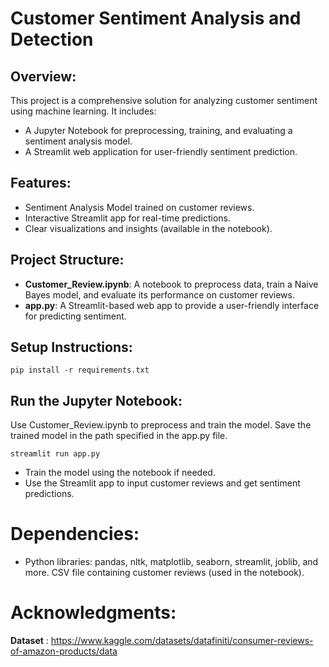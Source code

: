 # Customer Sentiment Analysis and Detection

## Overview: 
This project is a comprehensive solution for analyzing customer sentiment using machine learning. It includes:

- A Jupyter Notebook for preprocessing, training, and evaluating a sentiment analysis model.
- A Streamlit web application for user-friendly sentiment prediction.
## Features:

- Sentiment Analysis Model trained on customer reviews.
- Interactive Streamlit app for real-time predictions.
- Clear visualizations and insights (available in the notebook).
## Project Structure:

- __Customer_Review.ipynb__: A notebook to preprocess data, train a Naive Bayes model, and evaluate its performance on customer reviews.
- __app.py__: A Streamlit-based web app to provide a user-friendly interface for predicting sentiment.
## Setup Instructions:

```
pip install -r requirements.txt
```

## Run the Jupyter Notebook: 
Use Customer_Review.ipynb to preprocess and train the model. Save the trained model in the path specified in the app.py file.

```
streamlit run app.py
```

- Train the model using the notebook if needed.
- Use the Streamlit app to input customer reviews and get sentiment predictions.
# Dependencies:

- Python libraries: pandas, nltk, matplotlib, seaborn, streamlit, joblib, and more.
CSV file containing customer reviews (used in the notebook).

# Acknowledgments:

__Dataset__  : https://www.kaggle.com/datasets/datafiniti/consumer-reviews-of-amazon-products/data
